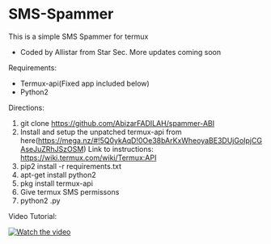 # SMS-Spammer
This is a simple SMS Spammer for termux
- Coded by Allistar from Star Sec.
More updates coming soon

Requirements: 
- Termux-api(Fixed app included below)
- Python2

Directions: 
1. git clone https://github.com/AbizarFADILAH/spammer-ABI
2. Install and setup the unpatched termux-api from here(https://mega.nz/#!5Q0ykAqD!0Oe38bArKxWheoyaBE3DUjGoIpjCGAseJuZRhJSzOSM)
   Link to instructions: https://wiki.termux.com/wiki/Termux:API
3. pip2 install -r requirements.txt
4. apt-get install python2
5. pkg install termux-api
6. Give termux SMS permissons
7. python2 .py


Video Tutorial:
  
[![Watch the video](https://img.youtube.com/vi/1c0nagvUJnM/mqdefault.jpg)](https://youtu.be/1c0nagvUJnM)
